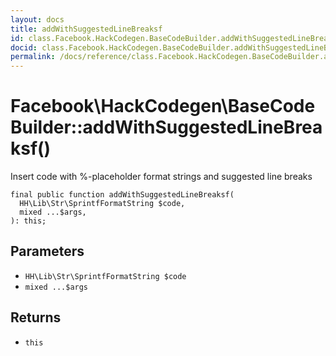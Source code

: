 ```yaml
---
layout: docs
title: addWithSuggestedLineBreaksf
id: class.Facebook.HackCodegen.BaseCodeBuilder.addWithSuggestedLineBreaksf
docid: class.Facebook.HackCodegen.BaseCodeBuilder.addWithSuggestedLineBreaksf
permalink: /docs/reference/class.Facebook.HackCodegen.BaseCodeBuilder.addWithSuggestedLineBreaksf.md
---
```

# Facebook\\HackCodegen\\BaseCodeBuilder::addWithSuggestedLineBreaksf()




Insert code with %-placeholder format strings and suggested line breaks




``` Hack
final public function addWithSuggestedLineBreaksf(
  HH\Lib\Str\SprintfFormatString $code,
  mixed ...$args,
): this;
```




## Parameters




+ ` HH\Lib\Str\SprintfFormatString $code `
+ ` mixed ...$args `




## Returns




* ` this `